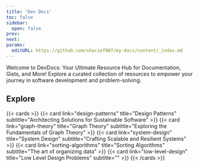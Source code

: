 ```yaml
---
title: 'Dev Docs'
toc: false
sidebar:
  open: false
prev: 
next:
params:
  editURL: https://github.com/sharief007/my-docs/content/_index.md
---
```


Welcome to DevDocs: Your Ultimate Resource Hub for Documentation, Gists, and More! Explore a curated collection of resources to empower your journey in software development and problem-solving. 

## Explore

{{< cards >}}
    {{< card link="design-patterns" title="Design Patterns" subtitle="Architecting Solutions for Sustainable Software" >}}
    {{< card link="graph-theory" title="Graph Theory" subtitle="Exploring the Fundamentals of Graph Theory" >}}
    {{< card link="system-design" title="System Design" subtitle="Crafting Scalable and Resilient Systems" >}}
    {{< card link="sorting-algorithms" title="Sorting Algorithms" subtitle="The art of organizing data" >}}
    {{< card link="low-level-design" title="Low Level Design Problems" subtitle="" >}}
{{< /cards >}}